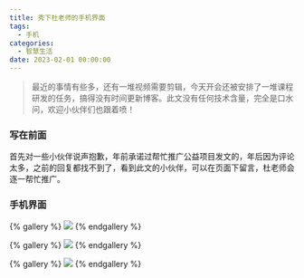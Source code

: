 ```yaml
---
title: 秀下杜老师的手机界面
tags:
  - 手机
categories:
  - 智慧生活
date: 2023-02-01 00:00:00
---
```


> 最近的事情有些多，还有一堆视频需要剪辑，今天开会还被安排了一堆课程研发的任务，搞得没有时间更新博客。此文没有任何技术含量，完全是口水问，欢迎小伙伴们也跟着喷！

<!-- more -->

### 写在前面

首先对一些小伙伴说声抱歉，年前承诺过帮忙推广公益项目发文的，年后因为评论太多，之前的回复都找不到了，看到此文的小伙伴，可以在页面下留言，杜老师会逐一帮忙推广。

### 手机界面

{% gallery %}
![](https://cdn.dusays.com/2023/02/551-1.jpg/1)
{% endgallery %}

{% gallery %}
![](https://cdn.dusays.com/2023/02/551-2.jpg/1)
{% endgallery %}

{% gallery %}
![](https://cdn.dusays.com/2023/02/551-3.jpg/1)
{% endgallery %}